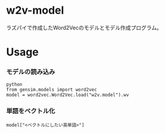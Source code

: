 # w2v-model
ラズパイで作成したWord2Vecのモデルとモデル作成プログラム。

# Usage
### モデルの読み込み

```
python
from gensim.models import word2vec
model = word2vec.Word2Vec.load("w2v.model").wv
```

### 単語をベクトル化

```
model["<ベクトルにしたい英単語>"]
```
